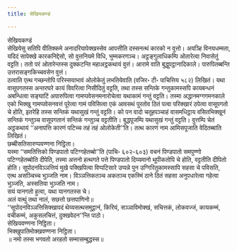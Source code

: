 ```yaml
---
title: सेखियकण्डं

---
```

सेखियकण्डं  
सेखियेसु सतिपि वीतिक्कमे अनादरियापेक्खस्सेव आपत्तीति दस्सनत्थं कारको न वुत्तो। अयञ्हि विनयधम्मता, यदिदं सापेक्खे कारकनिद्देसो, सो वुत्तनियमे विधि, भुम्मकरणञ्च। अट्ठङ्गुलाधिकम्पि ओतारेत्वा निवासेतुं वट्टति। ततो परं ओतारेन्तस्स दुक्कटन्ति महाअट्ठकथायं वुत्तं। आरामे वाति बुद्धुपट्ठानादिकाले। पारुपितब्बन्ति उत्तरासङ्गकिच्चवसेन वुत्तं।  
ठत्वाति एत्थ गच्छन्तोपि परिस्सयाभावं ओलोकेतुं लभतियेवाति (वजिर॰ टी॰ पाचित्तिय ५८२) लिखितं। यथा वासूपगतस्स अन्तरघरे कायं विवरित्वा निसीदितुं वट्टति, तथा तस्स सन्तिके गन्तुकामस्सपि कायबन्धनं अबन्धित्वा सङ्घाटिं अपारुपित्वा गामप्पवेसनमनारोचेत्वा यथाकामं गन्तुं वट्टति। तस्मा अद्धानमग्गगमनकाले एको भिक्खु गामप्पवेसनवत्तं पूरेत्वा गामं पविसित्वा एकं आवसथं पुरतोव ठितं पत्वा परिक्खारं ठपेत्वा वासूपगतो चे होति, इतरेहि तस्स सन्तिकं यथासुखं गन्तुं वट्टति। को पन वादो चतूहपञ्चाहं वासमधिट्ठाय वसितभिक्खूनं सन्तिकं गन्तुञ्च वासूपगतानं सन्तिकं गन्तुञ्च वट्टतीति। बुद्धपूजम्पि यथासुखं गन्तुं वट्टति। वुत्तम्पि चेतं अट्ठकथायं ‘‘अनापत्ति कारणं पटिच्च तहं तहं ओलोकेती’’ति। तत्थ कारणं नाम आमिसपूजाति वेदितब्बाति लिखितं।  
छब्बीसतिसारुप्पवण्णना निट्ठिता।  
यस्मा ‘‘समतित्तिको पिण्डपातो पटिग्गहेतब्बो’’ति (पाचि॰ ६०२-६०३) वचनं पिण्डपातो समपुण्णो पटिग्गहेतब्बोति दीपेति, तस्मा अत्तनो हत्थगते पत्ते पिण्डपातो दिय्यमानो थूपीकतोपि चे होति, वट्टतीति दीपितो होति। सूपोदनविञ्ञत्तियं मुखे पक्खिपित्वा विप्पटिसारे उप्पन्ने पुन उग्गिरितुकामस्सापि सहसा चे पविसति, एत्थ असञ्चिच्च भुञ्जति नाम। विञ्ञत्तिकतञ्च अकतञ्च एकस्मिं ठाने ठितं सहसा अनुपधारेत्वा गहेत्वा भुञ्जति, अस्सतिया भुञ्जति नाम।  
सयं यानगतो हुत्वा, यथा यानगतस्स चे।  
अलं वत्थुं तथा नालं, सछत्तो छत्तपाणिनो॥  
‘‘सूपोदनविञ्ञत्तिसिक्खापदं थेय्यसत्थसमुट्ठानं, किरियं, सञ्ञाविमोक्खं, सचित्तकं, लोकवज्जं, कायकम्मं, वचीकम्मं, अकुसलचित्तं, दुक्खवेदन’’न्ति पाठो।  
सेखियवण्णना निट्ठिता।  
भिक्खुपातिमोक्खवण्णना निट्ठिता।  
॥ नमो तस्स भगवतो अरहतो सम्मासम्बुद्धस्स॥  